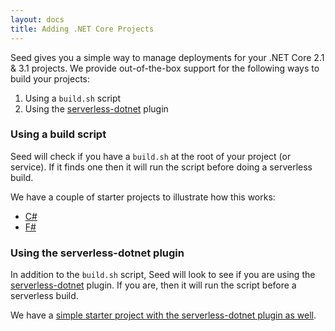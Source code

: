 ```yaml
---
layout: docs
title: Adding .NET Core Projects
---
```


Seed gives you a simple way to manage deployments for your .NET Core 2.1 & 3.1 projects. We provide out-of-the-box support for the following ways to build your projects:

1. Using a `build.sh` script
2. Using the [serverless-dotnet](https://github.com/fruffin/serverless-dotnet) plugin

### Using a build script

Seed will check if you have a `build.sh` at the root of your project (or service). If it finds one then it will run the script before doing a serverless build.

We have a couple of starter projects to illustrate how this works:

- [C#](https://github.com/seed-run/serverless-csharp-starter)
- [F#](https://github.com/seed-run/serverless-fsharp-starter)

### Using the serverless-dotnet plugin

In addition to the `build.sh` script, Seed will look to see if you are using the [serverless-dotnet](https://github.com/fruffin/serverless-dotnet) plugin. If you are, then it will run the script before a serverless build.

We have a [simple starter project with the serverless-dotnet plugin as well](https://github.com/seed-run/serverless-csharp-starter-with-plugin).
